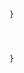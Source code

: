 




```ts
```

```ts
```

```ts
```

```ts
```

```ts
}
```


```ts
```

```ts
```

```ts
```

```ts
}
```




```ts
```




